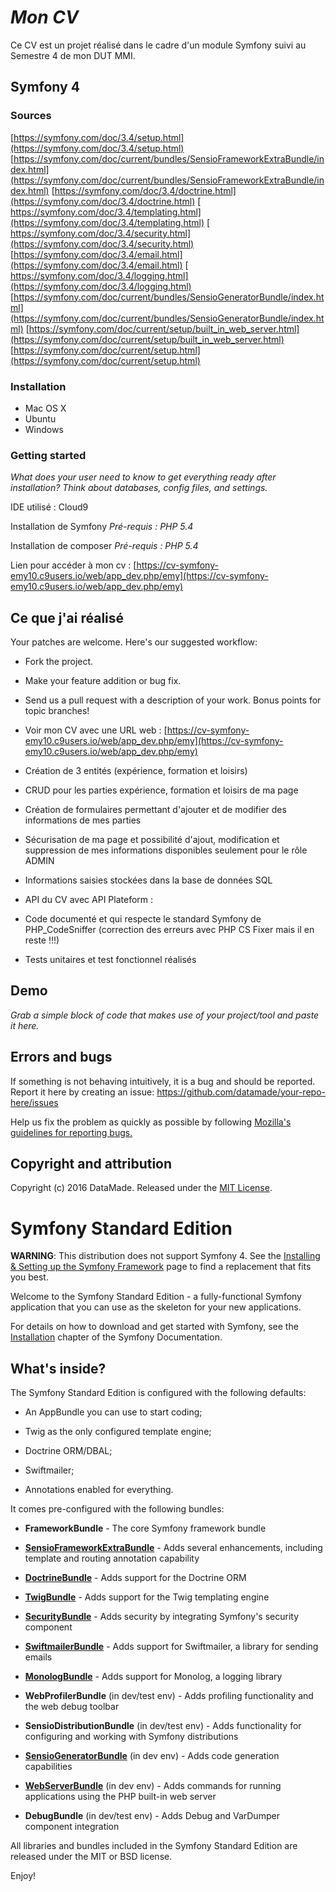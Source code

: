 # *Mon CV*

Ce CV est un projet réalisé dans le cadre d'un module Symfony suivi au Semestre 4 de mon DUT MMI.

## Symfony 4



### Sources

[https://symfony.com/doc/3.4/setup.html](https://symfony.com/doc/3.4/setup.html)
[https://symfony.com/doc/current/bundles/SensioFrameworkExtraBundle/index.html](https://symfony.com/doc/current/bundles/SensioFrameworkExtraBundle/index.html)
[https://symfony.com/doc/3.4/doctrine.html](https://symfony.com/doc/3.4/doctrine.html)
[ https://symfony.com/doc/3.4/templating.html](https://symfony.com/doc/3.4/templating.html)
[ https://symfony.com/doc/3.4/security.html](https://symfony.com/doc/3.4/security.html)
[https://symfony.com/doc/3.4/email.html](https://symfony.com/doc/3.4/email.html)
[ https://symfony.com/doc/3.4/logging.html](https://symfony.com/doc/3.4/logging.html)
[https://symfony.com/doc/current/bundles/SensioGeneratorBundle/index.html](https://symfony.com/doc/current/bundles/SensioGeneratorBundle/index.html)
[https://symfony.com/doc/current/setup/built_in_web_server.html](https://symfony.com/doc/current/setup/built_in_web_server.html)
[https://symfony.com/doc/current/setup.html](https://symfony.com/doc/current/setup.html)

### Installation

* Mac OS X
* Ubuntu
* Windows 

### Getting started

*What does your user need to know to get everything ready after installation?*
*Think about databases, config files, and settings.*

IDE utilisé : Cloud9

Installation de Symfony 
*Pré-requis : PHP 5.4*

Installation de composer 
*Pré-requis : PHP 5.4*

Lien pour accéder à mon cv : [https://cv-symfony-emy10.c9users.io/web/app_dev.php/emy](https://cv-symfony-emy10.c9users.io/web/app_dev.php/emy)


## Ce que j'ai réalisé

Your patches are welcome. Here's our suggested workflow:
 
* Fork the project.
* Make your feature addition or bug fix.
* Send us a pull request with a description of your work. Bonus points for topic branches!

* Voir mon CV avec une URL web : [https://cv-symfony-emy10.c9users.io/web/app_dev.php/emy](https://cv-symfony-emy10.c9users.io/web/app_dev.php/emy)
* Création de 3 entités (expérience, formation et loisirs) 
* CRUD pour les parties expérience, formation et loisirs de ma page
* Création de formulaires permettant d'ajouter et de modifier des informations de mes parties
* Sécurisation de ma page et possibilité d'ajout, modification et suppression de mes informations disponibles seulement pour le rôle ADMIN
* Informations saisies stockées dans la base de données SQL
* API du CV avec API Plateform : 
* Code documenté et qui respecte le standard Symfony de PHP_CodeSniffer (correction des erreurs avec PHP CS Fixer mais il en reste !!!)
* Tests unitaires et test fonctionnel réalisés 

## Demo

*Grab a simple block of code that makes use of your project/tool and paste it here.*


## Errors and bugs

If something is not behaving intuitively, it is a bug and should be reported.
Report it here by creating an issue: https://github.com/datamade/your-repo-here/issues

Help us fix the problem as quickly as possible by following [Mozilla's guidelines for reporting bugs.](https://developer.mozilla.org/en-US/docs/Mozilla/QA/Bug_writing_guidelines#General_Outline_of_a_Bug_Report)




## Copyright and attribution

Copyright (c) 2016 DataMade. Released under the [MIT License](https://cv-symfony-emy10.c9users.io/web/app_dev.php/emy).


Symfony Standard Edition
========================

**WARNING**: This distribution does not support Symfony 4. See the
[Installing & Setting up the Symfony Framework][15] page to find a replacement
that fits you best.

Welcome to the Symfony Standard Edition - a fully-functional Symfony
application that you can use as the skeleton for your new applications.

For details on how to download and get started with Symfony, see the
[Installation][1] chapter of the Symfony Documentation.

What's inside?
--------------

The Symfony Standard Edition is configured with the following defaults:

  * An AppBundle you can use to start coding;

  * Twig as the only configured template engine;

  * Doctrine ORM/DBAL;

  * Swiftmailer;

  * Annotations enabled for everything.

It comes pre-configured with the following bundles:

  * **FrameworkBundle** - The core Symfony framework bundle

  * [**SensioFrameworkExtraBundle**][6] - Adds several enhancements, including
    template and routing annotation capability

  * [**DoctrineBundle**][7] - Adds support for the Doctrine ORM

  * [**TwigBundle**][8] - Adds support for the Twig templating engine

  * [**SecurityBundle**][9] - Adds security by integrating Symfony's security
    component

  * [**SwiftmailerBundle**][10] - Adds support for Swiftmailer, a library for
    sending emails

  * [**MonologBundle**][11] - Adds support for Monolog, a logging library

  * **WebProfilerBundle** (in dev/test env) - Adds profiling functionality and
    the web debug toolbar

  * **SensioDistributionBundle** (in dev/test env) - Adds functionality for
    configuring and working with Symfony distributions

  * [**SensioGeneratorBundle**][13] (in dev env) - Adds code generation
    capabilities

  * [**WebServerBundle**][14] (in dev env) - Adds commands for running applications
    using the PHP built-in web server

  * **DebugBundle** (in dev/test env) - Adds Debug and VarDumper component
    integration

All libraries and bundles included in the Symfony Standard Edition are
released under the MIT or BSD license.

Enjoy!

[1]:  https://symfony.com/doc/3.4/setup.html
[6]:  https://symfony.com/doc/current/bundles/SensioFrameworkExtraBundle/index.html
[7]:  https://symfony.com/doc/3.4/doctrine.html
[8]:  https://symfony.com/doc/3.4/templating.html
[9]:  https://symfony.com/doc/3.4/security.html
[10]: https://symfony.com/doc/3.4/email.html
[11]: https://symfony.com/doc/3.4/logging.html
[13]: https://symfony.com/doc/current/bundles/SensioGeneratorBundle/index.html
[14]: https://symfony.com/doc/current/setup/built_in_web_server.html
[15]: https://symfony.com/doc/current/setup.html
